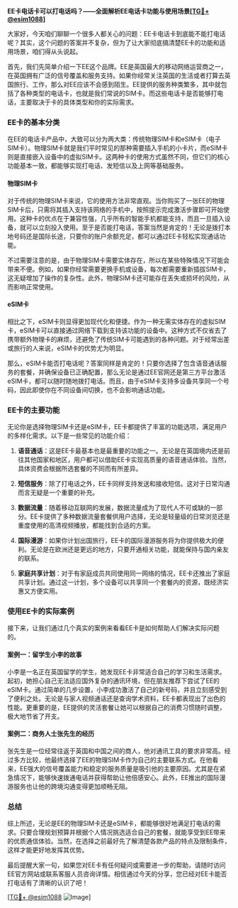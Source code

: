 **EE卡电话卡可以打电话吗？——全面解析EE电话卡功能与使用场景[[TG💪+ @esim1088](https://t.me/s/esim1088)]**

大家好，今天咱们聊聊一个很多人都关心的问题：EE卡电话卡到底能不能打电话呢？其实，这个问题的答案并不复杂，但为了让大家彻底搞清楚EE卡的功能和适用场景，咱们得从头说起。

首先，我们先简单介绍一下EE这个品牌。EE是英国最大的移动网络运营商之一，在英国拥有广泛的信号覆盖和服务支持。如果你经常关注英国的生活或者打算去英国旅行、工作，那么对EE应该不会感到陌生。EE提供的服务种类繁多，其中就包括了各种类型的电话卡，也就是我们常说的SIM卡。而这些电话卡是否能够打电话，主要取决于卡的具体类型和你的实际需求。

### EE卡的基本分类

在EE的电话卡产品中，大致可以分为两大类：传统物理SIM卡和eSIM卡（电子SIM卡）。物理SIM卡就是我们平时常见的那种需要插入手机的小卡片，而eSIM卡则是直接嵌入设备中的虚拟SIM卡。这两种卡的使用方式虽然不同，但它们的核心功能基本一致，都能够实现打电话、发短信以及上网等基础服务。

#### 物理SIM卡

对于传统的物理SIM卡来说，它的使用方法非常直观。当你购买了一张EE的物理SIM卡后，只需将其插入支持该网络的手机中，按照提示完成激活步骤即可开始使用。这种卡的优点在于兼容性强，几乎所有的智能手机都能支持，而且一旦插入设备，就可以立刻投入使用。至于是否能打电话，答案当然是肯定的！无论是拨打本地号码还是国际长途，只要你的账户余额充足，都可以通过EE卡轻松实现通话功能。

不过需要注意的是，由于物理SIM卡需要实体存在，所以在某些特殊情况下可能会带来不便。例如，如果你经常需要更换手机或设备，每次都需要重新插拔SIM卡，这无疑增加了操作的复杂性。此外，物理SIM卡还可能存在丢失或损坏的风险，从而影响正常使用。

#### eSIM卡

相比之下，eSIM卡则显得更加现代化和便捷。作为一种无需实体存在的虚拟SIM卡，eSIM卡可以直接通过网络下载到支持该功能的设备中。这种方式不仅省去了携带额外物理卡的麻烦，还避免了传统SIM卡可能遇到的各种问题。对于经常出差或旅行的人来说，eSIM卡的优势尤为明显。

那么，eSIM卡能否打电话呢？答案同样是肯定的！只要你选择了包含语音通话服务的套餐，并确保设备已正确配置，那么无论是通过EE官网还是第三方平台激活eSIM卡，都可以随时随地拨打电话。而且，由于eSIM卡支持多设备共享同一个号码，因此即使你在不同设备间切换，也不会影响通话功能。

### EE卡的主要功能

无论你是选择物理SIM卡还是eSIM卡，EE卡都提供了丰富的功能选项，满足用户的多样化需求。以下是一些常见的功能介绍：

1. **语音通话**：这是EE卡最基本也是最重要的功能之一。无论是在英国境内还是前往其他国家和地区，用户都可以借助EE卡实现高质量的语音通话体验。当然，具体资费会根据所选套餐的不同而有所差异。

2. **短信服务**：除了打电话之外，EE卡同样支持发送和接收短信。这对于日常沟通而言无疑是一个重要的补充。

3. **数据流量**：随着移动互联网的发展，数据流量成为了现代人不可或缺的一部分。EE卡提供了多种数据流量套餐供用户选择，无论是轻量级的日常浏览还是重度使用的高清视频播放，都能找到合适的方案。

4. **国际漫游**：如果你计划出国旅行，EE卡的国际漫游服务将为你提供极大的便利。无论是在欧洲还是更远的地方，只要开通相关功能，就能保持与国内亲友的联系。

5. **家庭共享计划**：对于有家庭成员共同使用同一网络的情况，EE卡还推出了家庭共享计划。通过这一计划，多个设备可以共享同一个套餐内的资源，既经济实惠又方便实用。

### 使用EE卡的实际案例

接下来，让我们通过几个真实的案例来看看EE卡是如何帮助人们解决实际问题的。

#### 案例一：留学生小李的故事

小李是一名正在英国留学的学生，她发现EE卡非常适合自己的学习和生活需求。起初，她担心自己无法适应国外复杂的通讯环境，但在朋友推荐下尝试了EE的eSIM卡。通过简单的几步设置，小李成功激活了自己的新号码，并且立刻感受到了便利之处。无论是与家人视频通话还是查询学术资料，EE卡都表现出了出色的性能。更重要的是，EE提供的灵活套餐让她可以根据自己的消费习惯随时调整，极大地节省了开支。

#### 案例二：商务人士张先生的经历

张先生是一位经常往返于英国和中国之间的商人，他对通讯工具的要求非常高。经过多方比较，他最终选择了EE的物理SIM卡作为自己的主要联系方式。在他看来，EE强大的信号覆盖能力和稳定的服务质量是吸引他的主要原因。尤其是在紧急情况下，能够快速拨通电话并获得帮助让他倍感安心。此外，EE推出的国际漫游服务也让他的跨境沟通变得更加顺畅无阻。

### 总结

综上所述，无论是EE的物理SIM卡还是eSIM卡，都能够很好地满足打电话的需求。只要合理规划预算并根据个人情况挑选适合自己的套餐，就能享受到EE带来的优质通信体验。当然，在选择之前最好先了解清楚各款产品的特点及限制条件，这样才能更好地发挥其优势。

最后提醒大家一句，如果您对EE卡有任何疑问或需要进一步的帮助，请随时访问EE官方网站或联系客服人员咨询详情。相信通过今天的分享，您已经对EE卡能否打电话有了清晰的认识了吧！

[[TG💪+ @esim1088](https://t.me/s/esim1088) ![Image](https://i.postimg.cc/4NQfJmqS/Snipaste-2025-05-13-00-14-12.png)]